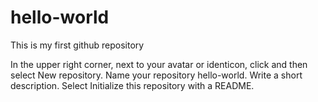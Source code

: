 # hello-world
This is my first github repository

In the upper right corner, next to your avatar or identicon, click  and then select New repository.
Name your repository hello-world.
Write a short description.
Select Initialize this repository with a README.
